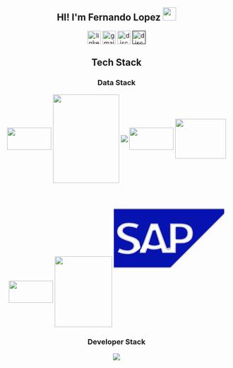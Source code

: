 
<div align="center">
  <h2> HI! I'm Fernando Lopez <img src="https://github.com/abdoachhoubi/abdoachhoubi/blob/main/gifs/Hi.gif" width="30"></h2>
  <a href="https://www.linkedin.com/in/fernandolopez-/" target="blank"><img align="center" src="https://user-images.githubusercontent.com/88904952/234979284-68c11d7f-1acc-4f0c-ac78-044e1037d7b0.png" alt="linkedin" height="30" width="30" /></a>
  <a href="fernandolopezcontact1@gmail.com" target="blank"><img align="center" src="https://skillicons.dev/icons?i=gmail&perline=14" alt="gmail" height="30" width="30"  /></a>
  <a href="https://www.instagram.com/feernlopez" target="blank"><img align="center"src="https://github.com/user-attachments/assets/cbadc4b6-b2ec-4350-af83-2085f2226c6f"alt="discord" height="30" width="30" /></a>
  <a href="" target="blank"><img align="center" src="https://user-images.githubusercontent.com/88904952/234982627-019fd336-6248-453c-9b05-97c13fd1d207.png" alt="discord" height="30" width="30" /></a>
</div>
<div align="center">
  <h2> Tech Stack </h2>
  <div>
    <h3> Data Stack </h3>
    <img align="center" src="https://img.shields.io/badge/Python-FFD43B?style=for-the-badge&logo=python&logoColor=darkgreen" height="50" width="100" />
    <img align="center" src="https://custom-icon-badges.demolab.com/badge/Microsoft%20Azure-0089D6?logo=msazure&logoColor=white" height="200" width="150" />
    <img align="center" src="https://custom-icon-badges.demolab.com/badge/Microsoft%20SQL%20Server-CC2927?logo=mssqlserver-white&logoColor=white"/>
    <img align= "center" src="https://img.shields.io/badge/Pandas-2C2D72?style=for-the-badge&logo=pandas&logoColor=white" height="50" width="100" />
    <img align="center" src="https://img.shields.io/badge/Apache%20Spark-E25A1C?logo=apachespark&logoColor=fff" height="90" width="115" />
    <img align="center" src="https://custom-icon-badges.demolab.com/badge/Power%20BI-F1C912?logo=power-bi&logoColor=fff" height="50" width="100"/>
    <img align="center" src="https://img.shields.io/badge/Microsoft_Excel-217346?style=for-the-badge&logo=microsoft-excel&logoColor=white" height="160" width="130" />
    <svg fill="#0713b0" width="250px" height="250px" viewBox="0 0 32 32" xmlns="http://www.w3.org/2000/svg" stroke="#0713b0"><g id="SVGRepo_bgCarrier" stroke-width="0"></g><g id="SVGRepo_tracerCarrier" stroke-linecap="round" stroke-linejoin="round" stroke="#CCCCCC" stroke-width="1.6"> <path d="M0 8.083v15.835h16.172l15.828-15.835zM4.355 11.031h0.005c1.151 0 2.552 0.324 3.567 0.844l-1.093 1.907c-1.115-0.541-1.672-0.588-2.307-0.625-0.943-0.052-1.417 0.287-1.428 0.651-0.005 0.444 0.896 0.844 1.745 1.12 1.281 0.407 2.916 0.953 3.167 2.532l2.349-6.208h2.728l2.751 7.432-0.011-7.432h3.161c3.011 0 4.427 1.020 4.427 3.359 0 2.099-1.452 3.355-3.916 3.355h-1.016l-0.015 2.791-4.781-0.005-0.333-1.213c-0.495 0.167-1.052 0.256-1.641 0.256-0.609 0-1.183-0.095-1.687-0.265l-0.475 1.223-2.667 0.005 0.12-0.615c-0.041 0.037-0.079 0.068-0.12 0.1-0.708 0.572-1.609 0.839-2.713 0.859h-0.287c-1.203 0.016-2.391-0.296-3.437-0.896l0.973-1.932c1.052 0.625 1.715 0.76 2.605 0.745 0.463-0.011 0.796-0.095 1.015-0.319 0.131-0.135 0.204-0.307 0.209-0.495 0.009-0.5-0.709-0.733-1.579-1.005-0.708-0.219-1.516-0.52-2.141-0.984-0.744-0.541-1.104-1.229-1.083-2.197 0.005-0.688 0.276-1.344 0.755-1.833 0.693-0.719 1.808-1.152 3.152-1.152zM18.479 13.255v2.543h0.699c0.921 0 1.661-0.308 1.661-1.287 0-0.948-0.74-1.256-1.661-1.256zM11.697 14.281l-0.995 3.145c0.297 0.115 0.641 0.177 1.005 0.177 0.36 0 0.699-0.063 0.989-0.167l-0.979-3.161z"></path> </g><g id="SVGRepo_iconCarrier"> <path d="M0 8.083v15.835h16.172l15.828-15.835zM4.355 11.031h0.005c1.151 0 2.552 0.324 3.567 0.844l-1.093 1.907c-1.115-0.541-1.672-0.588-2.307-0.625-0.943-0.052-1.417 0.287-1.428 0.651-0.005 0.444 0.896 0.844 1.745 1.12 1.281 0.407 2.916 0.953 3.167 2.532l2.349-6.208h2.728l2.751 7.432-0.011-7.432h3.161c3.011 0 4.427 1.020 4.427 3.359 0 2.099-1.452 3.355-3.916 3.355h-1.016l-0.015 2.791-4.781-0.005-0.333-1.213c-0.495 0.167-1.052 0.256-1.641 0.256-0.609 0-1.183-0.095-1.687-0.265l-0.475 1.223-2.667 0.005 0.12-0.615c-0.041 0.037-0.079 0.068-0.12 0.1-0.708 0.572-1.609 0.839-2.713 0.859h-0.287c-1.203 0.016-2.391-0.296-3.437-0.896l0.973-1.932c1.052 0.625 1.715 0.76 2.605 0.745 0.463-0.011 0.796-0.095 1.015-0.319 0.131-0.135 0.204-0.307 0.209-0.495 0.009-0.5-0.709-0.733-1.579-1.005-0.708-0.219-1.516-0.52-2.141-0.984-0.744-0.541-1.104-1.229-1.083-2.197 0.005-0.688 0.276-1.344 0.755-1.833 0.693-0.719 1.808-1.152 3.152-1.152zM18.479 13.255v2.543h0.699c0.921 0 1.661-0.308 1.661-1.287 0-0.948-0.74-1.256-1.661-1.256zM11.697 14.281l-0.995 3.145c0.297 0.115 0.641 0.177 1.005 0.177 0.36 0 0.699-0.063 0.989-0.167l-0.979-3.161z"></path> </g></svg>
    
    
  </div>
  <div>
    <h3> Developer Stack </h3>
    <!--
    <img align="center" src="https://img.shields.io/badge/javascript-%23323330.svg?style=for-the-badge&logo=javascript&logoColor=%23F7DF1E" height="50" width="100" /> 
    <img align= "center" src="https://img.shields.io/badge/Postman-FF6C37?style=for-the-badge&logo=postman&logoColor=white" height="50" width="100" />
    -->
    <img src="https://skillicons.dev/icons?i=js,ts,react,nodejs,nextjs,tailwind,mongodb,threejs,git,html,css,postman,vscode&perline=14" />
  </div>
</div>




<!--
**FernandoNLopez/FernandoNLopez** is a ✨ _special_ ✨ repository because its `README.md` (this file) appears on your GitHub profile.

Here are some ideas to get you started:

- 🔭 I’m currently working on ...
- 🌱 I’m currently learning ...
- 👯 I’m looking to collaborate on ...
- 🤔 I’m looking for help with ...
- 💬 Ask me about ...
- 📫 How to reach me: ...
- 😄 Pronouns: ...
- ⚡ Fun fact: ...
-->
